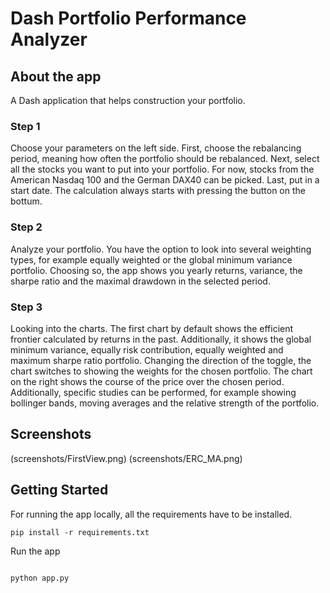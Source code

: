 # Dash Portfolio Performance Analyzer

## About the app

A Dash application that helps construction your portfolio. 

### Step 1

Choose your parameters on the left side. First, choose the rebalancing period, meaning how often the portfolio should be rebalanced. 
Next, select all the stocks you want to put into your portfolio. For now, stocks from the American Nasdaq 100 and the German DAX40
can be picked. Last, put in a start date. The calculation always starts with pressing the button on the bottum. 

### Step 2
Analyze your portfolio. You have the option to look into several weighting types, for example equally weighted or the global minimum 
variance portfolio. Choosing so, the app shows you yearly returns, variance, the sharpe ratio and the maximal drawdown in the 
selected period. 

### Step 3
Looking into the charts. The first chart by default shows the efficient frontier calculated by returns in the past. Additionally,
it shows the global minimum variance, equally risk contribution, equally weighted and maximum sharpe ratio portfolio. Changing the
direction of the toggle, the chart switches to showing the weights for the chosen portfolio.
The chart on the right shows the course of the price over the chosen period. Additionally, specific studies can be performed, for example
showing bollinger bands, moving averages and the relative strength of the portfolio.



## Screenshots

(screenshots/FirstView.png)
(screenshots/ERC_MA.png)


## Getting Started
For running the app locally, all the requirements have to be installed.


```
pip install -r requirements.txt

```

Run the app

```

python app.py

```

